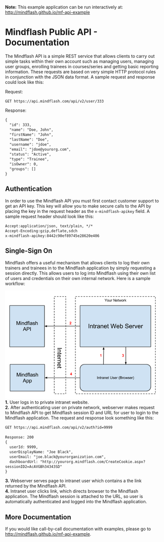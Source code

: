 <b>Note:</b> This example application can be run interactively at: http://mindflash.github.io/mf-api-example

Mindflash Public API - Documentation 
==============

The Mindflash API is a simple REST service that allows clients to carry out simple tasks within their own account
such as managing users, managing user groups, enrolling trainees in courses/series and getting basic reporting
information. These requests are based on very simple HTTP protocol rules in conjunction with the JSON data format.
A sample request and response could look like this:

Request:

	GET https://api.mindflash.com/api/v2/user/333

Response:

	{
	  "id": 333,
	  "name": "Doe, John",
	  "firstName": "John",
	  "lastName": "Doe",
	  "username": "jdoe",
	  "email": "jdoe@yourorg.com",
	  "status": "Active",
	  "type": "Trainee",
	  "isOwner": 0,
	  "groups": []
	}

Authentication
--------------
In order to use the Mindflash API you must first contact customer support to get an API key. This key will allow
you to make secure calls to the API by placing the key in the request header as the `x-mindflash-apikey` field.
A sample request header should look like this:

	Accept:application/json, text/plain, */*
	Accept-Encoding:gzip,deflate,sdch
	x-mindflash-apikey:8442c90ef89745e28620e406

Single-Sign On
--------------
Mindflash offers a useful mechanism that allows clients to log their own trainers and trainees in to the Mindflash
application by simply requesting a session directly. This allows users to log into Mindflash using their own list of
users and credentials on their own internal network. Here is a sample workflow:

![SSO Simple Example](api-sso-simple.png?raw=true)
<b>1.</b> User logs in to private intranet website.  
<b>2.</b> After authenticating user on private network, webserver makes request to Mindflash API to get Mindflash session ID
and URL for user to login to the Mindflash application. The request and response look something like this:

	GET https://api.mindflash.com/api/v2/auth?id=9999

	Response: 200
	{
	  userId: 9999,
	  userDisplayName: "Joe Black",
	  userEmail: "joe.black@yourorganization.com",
	  dashboardUrl: "http://yourorg.mindflash.com/CreateCookie.aspx?sessionID2=AcAVGBh34343SD"
	}

<b>3.</b> Webserver serves page to intranet user which contains a the link returned by the Mindflash API.  
<b>4.</b> Intranet user clicks link, which directs browser to the Mindflash application. The Mindflash session is attached
to the URL, so user is automatically authenticated and logged into the Mindflash application.

More Documentation
------------------
If you would like call-by-call documentation with examples, please go to http://mindflash.github.io/mf-api-example.

